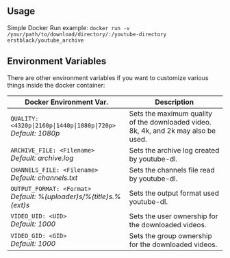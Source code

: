 ## Usage

Simple Docker Run example:
`docker run -v /your/path/to/download/directory/:/youtube-directory erstblack/youtube_archive`

## Environment Variables

There are other environment variables if you want to customize various things inside the docker container:

| Docker Environment Var. | Description |
| ----------------------- | ----------- |
| `QUALITY: <4320p\|2160p\|1440p\|1080p\|720p>`<br/> *Default: 1080p* | Sets the maximum quality of the downloaded video. 8k, 4k, and 2k may also be used. |
| `ARCHIVE_FILE: <Filename>`<br/> *Default: archive.log* | Sets the archive log created by youtube-dl. |
| `CHANNELS_FILE: <Filename>`<br/> *Default: channels.txt* | Sets the channels file read by youtube-dl. |
| `OUTPUT_FORMAT: <Format>`<br/> *Default: %(uploader)s/%(title)s.%(ext)s* | Sets the output format used youtube-dl. |
| `VIDEO_UID: <UID>`<br/> *Default: 1000* | Sets the user ownership for the downloaded videos. |
| `VIDEO_GID: <GID>`<br/> *Default: 1000* | Sets the group ownership for the downloaded videos. |

